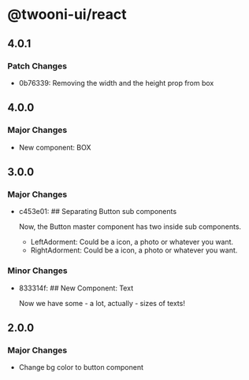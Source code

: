 # @twooni-ui/react

## 4.0.1

### Patch Changes

- 0b76339: Removing the width and the height prop from box

## 4.0.0

### Major Changes

- New component: BOX

## 3.0.0

### Major Changes

- c453e01: ## Separating Button sub components

  Now, the Button master component has two inside sub components.

  - LeftAdorment: Could be a icon, a photo or whatever you want.
  - RightAdorment: Could be a icon, a photo or whatever you want.

### Minor Changes

- 833314f: ## New Component: Text

  Now we have some - a lot, actually - sizes of texts!

## 2.0.0

### Major Changes

- Change bg color to button component
